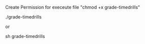 Create Permission for execeute file
"chmod +x grade-timedrills"

./grade-timedrills

or

sh grade-timedrills
